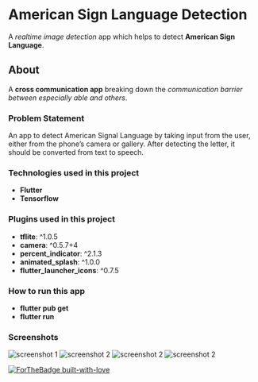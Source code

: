 # American Sign Language Detection

A _realtime image detection_ app which helps to detect **American Sign Language**.

## About

A **cross communication app** breaking down the *communication barrier between especially able and others*.

### Problem Statement

An app to detect American Signal Language by taking input from the user, either from the phone’s camera or gallery. After detecting the letter, it should be converted from text to speech.

### Technologies used in this project

- **Flutter**
- **Tensorflow**

### Plugins used in this project

- **tflite**: ^1.0.5
- **camera**: ^0.5.7+4
- **percent_indicator**: ^2.1.3
- **animated_splash**: ^1.0.0
- **flutter_launcher_icons**: ^0.7.5

### How to run this app

- **flutter pub get**
- **flutter run**

### Screenshots
![screenshot 1](/Screenshots/HomePage.jpg)
![screenshot 2](/Screenshots/B.jpg)
![screenshot 2](/Screenshots/C.jpg)
![screenshot 2](/Screenshots/D.jpg)


[![ForTheBadge built-with-love](http://ForTheBadge.com/images/badges/built-with-love.svg)](https://github.com/sayannath)
